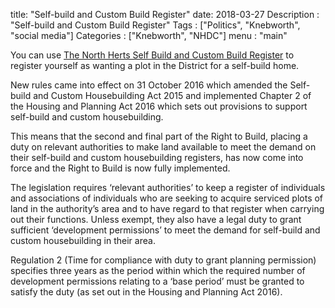 title: "Self-build and Custom Build Register"
date: 2018-03-27
Description : "Self-build and Custom Build Register"
Tags : ["Politics", "Knebworth", "social media"]
Categories : ["Knebworth", "NHDC"]
menu : "main"


You can use [The North Herts Self Build and Custom Build Register](https://www.north-herts.gov.uk/home/planning/planning-policy/self-build-and-custom-build-register)   to register yourself as wanting a plot in the District for a self-build home.

New rules came into effect on 31 October 2016 which amended the Self-build and Custom Housebuilding Act 2015 and implemented Chapter 2 of the Housing and Planning Act 2016 which sets out provisions to support self-build and custom housebuilding.

This means that the second and final part of the Right to Build, placing a duty on relevant authorities to make land available to meet the demand on their self-build and custom housebuilding registers, has now come into force and the Right to Build is now fully implemented.

The legislation requires ‘relevant authorities’ to keep a register of individuals and associations of individuals who are seeking to acquire serviced plots of land in the authority’s area and to have regard to that register when carrying out their functions. Unless exempt, they also have a legal duty to grant sufficient ‘development permissions’ to meet the demand for self-build and custom housebuilding in their area.

Regulation 2 (Time for compliance with duty to grant planning permission) specifies three years as the period within which the required number of development permissions relating to a ‘base period’ must be granted to satisfy the duty (as set out in the Housing and Planning Act 2016).

